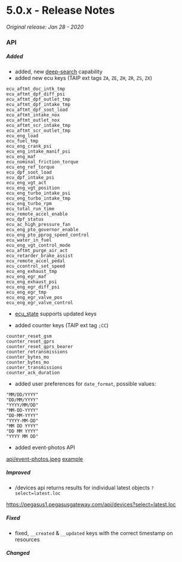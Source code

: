 # 5.0.x - Release Notes
*Original release: Jan 28 - 2020*

### API

##### Added

* added, new [deep-search](https://docs.pegasusgateway.com/#entities) capability
* added new ecu keys (TAIP ext tags `ZA`, `ZE`, `ZH`, `ZR`, `ZS`, `ZX`)

```
ecu_aftmt_doc_intk_tmp
ecu_aftmt_dpf_diff_psi
ecu_aftmt_dpf_outlet_tmp
ecu_aftmt_dpf_intake_tmp
ecu_aftmt_dpf_soot_load
ecu_aftmt_intake_nox
ecu_aftmt_outlet_nox
ecu_aftmt_scr_intake_tmp
ecu_aftmt_scr_outlet_tmp
ecu_eng_load
ecu_fuel_tmp
ecu_eng_crank_psi
ecu_eng_intake_manif_psi
ecu_eng_maf
ecu_nominal_friction_torque
ecu_eng_ref_torque
ecu_dpf_soot_load
ecu_dpf_intake_psi
ecu_eng_vgt_act
ecu_eng_vgt_position
ecu_eng_turbo_intake_psi
ecu_eng_turbo_intake_tmp
ecu_eng_turbo_rpm
ecu_total_run_time
ecu_remote_accel_enable
ecu_dpf_status
ecu_ac_high_pressure_fan
ecu_eng_pto_governor_enable
ecu_eng_pto_pprog_speed_control
ecu_water_in_fuel
ecu_eng_vgt_control_mode
ecu_aftmt_purge_air_act
ecu_retarder_brake_assist
ecu_remote_accel_pedal
ecu_ccontrol_set_speed
ecu_eng_exhaust_tmp
ecu_eng_egr_maf
ecu_eng_exhaust_psi
ecu_eng_egr_diff_psi
ecu_eng_egr_tmp
ecu_eng_egr_valve_pos
ecu_eng_egr_valve_control
```

* [ecu_state](https://pegasus1.pegasusgateway.com/api-static/docs/#api-remote-RemoteEcuState) supports updated keys

* added counter keys (TAIP ext tag `;CC`)

```
counter_reset_gsm
counter_reset_gprs
counter_reset_gprs_bearer
counter_retransmissions
counter_bytes_mo
counter_bytes_mo
counter_transmissions
counter_ack_duration
```

* added user preferences for `date_format`, possible values:

```
"MM/DD/YYYY"
"DD/MM/YYYY"
"YYYY/MM/DD"
"MM-DD-YYYY"
"DD-MM-YYYY"
"YYYY-MM-DD"
"MM DD YYYY"
"DD MM YYYY"
"YYYY MM DD"
```

* added event-photos API

[api/event-photos.jpeg](https://pegasus1.pegasusgateway.com/api-static/docs/#api-Plugins-PhotocamGetJpeg)
[example](https://pegasus1.pegasusgateway.com/api/event-photos.jpeg?entity_id=1709&event_id=170914620219460&event_time=2019-10-28T14:39:12&session=slackphoto&photo=0)


##### Improved

* /devices api returns results for individual latest objects `?select=latest.loc`

https://pegasus1.pegasusgateway.com/api/devices?select=latest.loc


##### Fixed

* fixed, `__created` & `__updated` keys with the correct timestamp on resources

##### Changed

